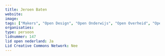 ```yaml
---
title: Jeroen Baten
website: 
image: 
tags: ["Makers", "Open Design", "Open Onderwijs", "Open Overheid", "Open Zorg", "Open Source"]
organisaties:
type: persoon
lidnummer: 147
lid open nederland: Ja
Lid Creative Commons Network: Nee
---
```


